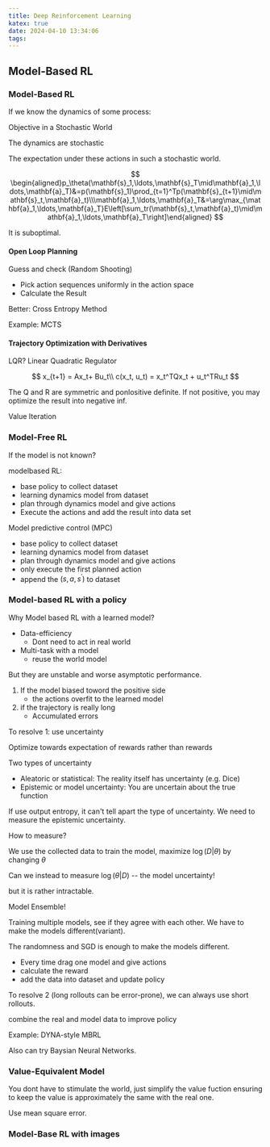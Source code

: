 ```yaml
---
title: Deep Reinforcement Learning
katex: true
date: 2024-04-10 13:34:06
tags:
---
```

## Model-Based RL

### Model-Based RL

If we know the dynamics of some process:

Objective in a Stochastic World

The dynamics are stochastic

The expectation under these actions in such a stochastic world.

$$
\begin{aligned}p_\theta(\mathbf{s}_1,\ldots,\mathbf{s}_T\mid\mathbf{a}_1,\ldots,\mathbf{a}_T)&=p(\mathbf{s}_1)\prod_{t=1}^Tp(\mathbf{s}_{t+1}\mid\mathbf{s}_t,\mathbf{a}_t)\\\mathbf{a}_1,\ldots,\mathbf{a}_T&=\arg\max_{\mathbf{a}_1,\ldots,\mathbf{a}_T}E\left[\sum_tr(\mathbf{s}_t,\mathbf{a}_t)\mid\mathbf{a}_1,\ldots,\mathbf{a}_T\right]\end{aligned}
$$

It is suboptimal.

#### Open Loop Planning

Guess and check (Random Shooting)

* Pick action sequences uniformly in the action space
* Calculate the Result

Better: Cross Entropy Method

Example: MCTS

#### Trajectory Optimization with Derivatives

LQR? Linear Quadratic Regulator

$$
x_{t+1} = Ax_t+ Bu_t\\
c(x_t, u_t) = x_t^TQx_t + u_t^TRu_t
$$


The Q and R are symmetric and ponlositive definite. If not positive, you may optimize the result into negative inf.



Value Iteration

### Model-Free RL

If the model is not known?

modelbased RL:

* base policy to collect dataset
* learning dynamics model from dataset
* plan through dynamics model and give actions
* Execute the actions and add the result into data set

Model predictive control (MPC)


* base policy to collect dataset
* learning dynamics model from dataset
* plan through dynamics model and give actions
* only execute the first planned action
* append the $(s, a, s^\prime)$ to dataset

### Model-based RL with a policy

Why Model based RL with a learned model?

* Data-efficiency
  * Dont need to act in real world
* Multi-task with a model
  * reuse the world model

But they are unstable and worse asymptotic performance.
1. If the model biased toword the positive side
    * the actions overfit to the learned model
2. if the trajectory is really long
    * Accumulated errors

To resolve 1: use uncertainty

Optimize towards expectation of rewards rather than rewards

Two types of uncertainty
* Aleatoric or statistical: The reality itself has uncertainty (e.g. Dice)
* Epistemic or model uncertainty: You are uncertain about the true function

If use output entropy, it can't tell apart the type of uncertainty. We need to measure the epistemic uncertainty.

How to measure?

We use the collected data to train the model, maximize $\log(D|\theta)$ by changing $\theta$

Can we instead to measure $\log(\theta|D)$ -- the model uncertainty!

but it is rather intractable.

Model Ensemble!

Training multiple models, see if they agree with each other. We have to make the models different(variant).

The randomness and SGD is enough to make the models different.

* Every time drag one model and give actions
* calculate the reward
* add the data into dataset and update policy

To resolve 2 (long rollouts can be error-prone), we can always use short rollouts.

combine the real and model data to improve policy

Example: DYNA-style MBRL

Also can try Baysian Neural Networks.

### Value-Equivalent Model

You dont have to stimulate the world, just simplify the value fuction ensuring to keep the value is approximately the same with the real one.

Use mean square error.

### Model-Base RL with images

